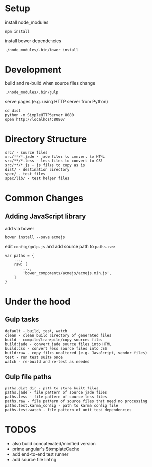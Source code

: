 # Setup

install node_modules

	npm install

install bower dependencies

	./node_modules/.bin/bower install

# Development

build and re-build when source files change

	./node_modules/.bin/gulp

serve pages (e.g. using HTTP server from Python)

	cd dist
	python -m SimpleHTTPServer 8080
	open http://localhost:8080/

# Directory Structure

	src/ - source files
	src/**/*.jade - jade files to convert to HTML
	src/**/*.less - less files to convert to CSS
	src/**/*.js - js files to copy as is
	dist/ - destination directory
	spec/ - test files
	spec/lib/ - test helper files

# Common Changes

## Adding JavaScript library

 add via bower

	bower install --save acmejs

 edit `config/gulp.js` and add source path to `paths.raw`

	var paths = {
		...,
		raw: [
			...,
			'bower_components/acmejs/acmejs.min.js',
		]
	}

# Under the hood

## Gulp tasks

	default - build, test, watch
	clean - clean build directory of generated files
	build - compile/transpile/copy sources files
	build:jade - convert jade source files into HTML
	build:css - convert less source files into CSS
	build:raw - copy files unaltered (e.g. JavaScript, vendor files)
	test - run test suite once
	watch - re-build and re-test as needed

## Gulp file paths

	paths.dist_dir - path to store built files
	paths.jade - file pattern of source jade files
	paths.less - file pattern of source less files
	paths.raw - file pattern of source files that need no processing
	paths.test.karma_config - path to karma config file
	paths.test.watch - file pattern of unit test dependencies

# TODOS

* also build concatenated/minified version
* prime angular's $templateCache
* add end-to-end test runner
* add source file linting
